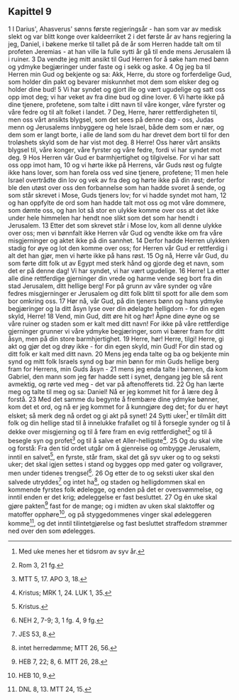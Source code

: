 ## Kapittel 9

1 I Darius', Ahasverus' sønns første regjeringsår - han som var av medisk slekt og var blitt konge over kaldeerriket
2 i det første år av hans regjering la jeg, Daniel, i bøkene merke til tallet på de år som Herren hadde talt om til profeten Jeremias - at han ville la fulle sytti år gå til ende mens Jerusalem lå i ruiner.
3 Da vendte jeg mitt ansikt til Gud Herren for å søke ham med bønn og ydmyke begjæringer under faste og i sekk og aske.
4 Og jeg ba til Herren min Gud og bekjente og sa: Akk, Herre, du store og forferdelige Gud, som holder din pakt og bevarer miskunnhet mot dem som elsker deg og holder dine bud!
5 Vi har syndet og gjort ille og vært ugudelige og satt oss opp imot deg; vi har veket av fra dine bud og dine lover.
6 Vi hørte ikke på dine tjenere, profetene, som talte i ditt navn til våre konger, våre fyrster og våre fedre og til alt folket i landet.
7 Deg, Herre, hører rettferdigheten til, men oss vårt ansikts blygsel, som det sees på denne dag - oss, Judas menn og Jerusalems innbyggere og hele Israel, både dem som er nær, og dem som er langt borte, i alle de land som du har drevet dem bort til for den troløshets skyld som de har vist mot deg.
8 Herre! Oss hører vårt ansikts blygsel til, våre konger, våre fyrster og våre fedre, fordi vi har syndet mot deg.
9 Hos Herren vår Gud er barmhjertighet og tilgivelse. For vi har satt oss opp imot ham,
10 og vi hørte ikke på Herrens, vår Guds røst og fulgte ikke hans lover, som han forela oss ved sine tjenere, profetene;
11 men hele Israel overtrådte din lov og vek av fra deg og hørte ikke på din røst; derfor ble den utøst over oss den forbannelse som han hadde svoret å sende, og som står skrevet i Mose, Guds tjeners lov; for vi hadde syndet mot ham,
12 og han oppfylte de ord som han hadde talt mot oss og mot våre dommere, som dømte oss, og han lot så stor en ulykke komme over oss at det ikke under hele himmelen har hendt noe slikt som det som har hendt i Jerusalem.
13 Etter det som skrevet står i Mose lov, kom all denne ulykke over oss; men vi bønnfalt ikke Herren vår Gud og vendte ikke om fra våre misgjerninger og aktet ikke på din sannhet.
14 Derfor hadde Herren ulykken stadig for øye og lot den komme over oss; for Herren vår Gud er rettferdig i alt det han gjør, men vi hørte ikke på hans røst.
15 Og nå, Herre vår Gud, du som førte ditt folk ut av Egypt med sterk hånd og gjorde deg et navn, som det er på denne dag! Vi har syndet, vi har vært ugudelige.
16 Herre! La etter alle dine rettferdige gjerninger din vrede og harme vende seg bort fra din stad Jerusalem, ditt hellige berg! For på grunn av våre synder og våre fedres misgjerninger er Jerusalem og ditt folk blitt til spott for alle dem som bor omkring oss.
17 Hør nå, vår Gud, på din tjeners bønn og hans ydmyke begjæringer og la ditt åsyn lyse over din ødelagte helligdom - for din egen skyld, Herre!
18 Vend, min Gud, ditt øre hit og hør! Åpne dine øyne og se våre ruiner og staden som er kalt med ditt navn! For ikke på våre rettferdige gjerninger grunner vi våre ydmyke begjæringer, som vi bærer fram for ditt åsyn, men på din store barmhjertighet.
19 Herre, hør! Herre, tilgi! Herre, gi akt og gjør det og drøy ikke - for din egen skyld, min Gud! For din stad og ditt folk er kalt med ditt navn.
20 Mens jeg enda talte og ba og bekjente min synd og mitt folk Israels synd og bar min bønn for min Guds hellige berg fram for Herrens, min Guds åsyn -
21 mens jeg enda talte i bønnen, da kom Gabriel, den mann som jeg før hadde sett i synet, dengang jeg ble så rent avmektig, og rørte ved meg - det var på aftenofferets tid.
22 Og han lærte meg og talte til meg og sa: Daniel! Nå er jeg kommet hit for å lære deg å forstå.
23 Med det samme du begynte å frembære dine ydmyke bønner, kom det et ord, og nå er jeg kommet for å kunngjøre deg det; for du er høyt elsket; så merk deg nå ordet og gi akt på synet!
24 Sytti uker[^1] er tilmålt ditt folk og din hellige stad til å innelukke frafallet og til å forsegle synder og til å dekke over misgjerning og til å føre fram en evig rettferdighet[^2] og til å besegle syn og profet[^3] og til å salve et Aller-helligste[^4].
25 Og du skal vite og forstå: Fra den tid ordet utgår om å gjenreise og ombygge Jerusalem, inntil en salvet[^5], en fyrste, står fram, skal det gå syv uker og to og seksti uker; det skal igjen settes i stand og bygges opp med gater og vollgraver, men under tidenes trengsel[^6].
26 Og etter de to og seksti uker skal den salvede utryddes[^7] og intet ha[^8], og staden og helligdommen skal en kommende fyrstes folk ødelegge, og enden på det er oversvømmelse, og inntil enden er det krig; ødeleggelse er fast besluttet.
27 Og én uke skal gjøre pakten[^9] fast for de mange; og i midten av uken skal slaktoffer og matoffer opphøre[^10], og på styggedommenes vinger skal ødeleggeren komme[^11], og det inntil tilintetgjørelse og fast besluttet straffedom strømmer ned over den som ødelegges.

[^1]:  Med uke menes her et tidsrom av syv år.
[^2]:  Rom 3, 21 fg.
[^3]:  MTT 5, 17. APO 3, 18.
[^4]:  Kristus; MRK 1, 24. LUK 1, 35.
[^5]:  Kristus.
[^6]:  NEH 2, 7-9; 3, 1 fg. 4, 9 fg.
[^7]:  JES 53, 8.
[^8]:  intet herredømme; MTT 26, 56.
[^9]:  HEB 7, 22; 8, 6. MTT 26, 28.
[^10]:  HEB 10, 9.
[^11]:  DNL 8, 13. MTT 24, 15.
